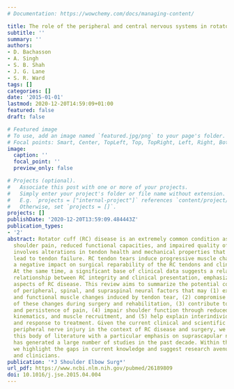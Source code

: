 ```yaml
---
# Documentation: https://wowchemy.com/docs/managing-content/

title: The role of the peripheral and central nervous systems in rotator cuff disease
subtitle: ''
summary: ''
authors:
- D. Bachasson
- A. Singh
- S. B. Shah
- J. G. Lane
- S. R. Ward
tags: []
categories: []
date: '2015-01-01'
lastmod: 2020-12-20T14:59:09+01:00
featured: false
draft: false

# Featured image
# To use, add an image named `featured.jpg/png` to your page's folder.
# Focal points: Smart, Center, TopLeft, Top, TopRight, Left, Right, BottomLeft, Bottom, BottomRight.
image:
  caption: ''
  focal_point: ''
  preview_only: false

# Projects (optional).
#   Associate this post with one or more of your projects.
#   Simply enter your project's folder or file name without extension.
#   E.g. `projects = ["internal-project"]` references `content/project/deep-learning/index.md`.
#   Otherwise, set `projects = []`.
projects: []
publishDate: '2020-12-20T13:59:09.484443Z'
publication_types:
- '2'
abstract: Rotator cuff (RC) disease is an extremely common condition associated with
  shoulder pain, reduced functional capacities, and impaired quality of life. It primarily
  involves alterations in tendon health and mechanical properties that can ultimately
  lead to tendon failure. RC tendon tears induce progressive muscle changes that have
  a negative impact on surgical reparability of the RC tendons and clinical outcomes.
  At the same time, a significant base of clinical data suggests a relatively weak
  relationship between RC integrity and clinical presentation, emphasizing the multifactorial
  aspects of RC disease. This review aims to summarize the potential contribution
  of peripheral, spinal, and supraspinal neural factors that may (1) exacerbate structural
  and functional muscle changes induced by tendon tear, (2) compromise the reversal
  of these changes during surgery and rehabilitation, (3) contribute to pain generation
  and persistence of pain, (4) impair shoulder function through reduced proprioception,
  kinematics, and muscle recruitment, and (5) help explain interindividual differences
  and response to treatment. Given the current clinical and scientific interest in
  peripheral nerve injury in the context of RC disease and surgery, we carefully reviewed
  this body of literature with a particular emphasis on suprascapular neuropathy that
  has generated a large number of studies in the past decade. Within this process,
  we highlight the gaps in current knowledge and suggest research avenues for scientists
  and clinicians.
publication: '*J Shoulder Elbow Surg*'
url_pdf: https://www.ncbi.nlm.nih.gov/pubmed/26189809
doi: 10.1016/j.jse.2015.04.004
---
```

